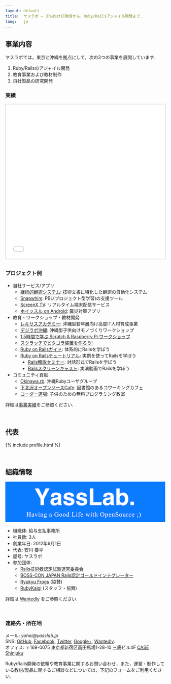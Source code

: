 ```yaml
---
layout: default
title:  ヤスラボ – 子供向けIT教育から，Ruby/Railsアジャイル開発まで.
lang:   ja
---
```


## 事業内容

ヤスラボでは，東京と沖縄を拠点にして，次の3つの事業を展開しています．

1. Ruby/Railsのアジャイル開発
2. 教育事業および教材制作
3. 自社製品の研究開発

### 実績

<iframe src="//www.slideshare.net/slideshow/embed_code/key/imnwbuxNCHja1H" width="595" height="485" frameborder="0" marginwidth="0" marginheight="0" scrolling="no" style="border:1px solid #CCC; border-width:1px; margin-bottom:5px; max-width: 100%;" allowfullscreen> </iframe>

### プロジェクト例

- 自社サービス/アプリ
   - [継続的翻訳システム](https://speakerdeck.com/yasulab/railsgaidowozhi-eruji-shu-30fen-ban): 技術文書に特化した翻訳の自動化システム
   - [Snapwhim](http://www.snapwhim.com/): PBL(プロジェクト型学習)の支援ツール
   - [ScreenX TV](http://screenx.tv/): リアルタイム端末配信サービス
   - [ホイッスル on Android](https://play.google.com/store/apps/details?id=org.sorarier.whistle): 震災対策アプリ
- 教育・ワークショップ・教材開発
   - [レキサスアカデミー](http://academy.lexues.co.jp/): 沖縄型若年層向け高度IT人材育成事業
   - [デジラボ沖縄](http://digilab.drupalgardens.com/): 沖縄型子供向けモノづくりワークショップ
   - [1.5時間で学ぶ Scratch & Raspberry Pi ワークショップ](/ja/workshops/raspi)
   - [スクラッチでピタゴラ装置を作ろう!](http://pegpeg.jp/tool/2014/09/09/686)
   - [Ruby on Railsガイド](http://railsguides.jp): 体系的にRailsを学ぼう
   - [Ruby on Railsチュートリアル](http://railstutorial.jp): 実例を使ってRailsを学ぼう
      - [Rails解説セミナー](http://railstutorial.jp/seminars): 対話形式でRailsを学ぼう
	  - [Railsスクリーンキャスト](http://railstutorial.jp/screencasts): 実演動画でRailsを学ぼう
- コミュニティ貢献
   - [Okinawa.rb](https://www.facebook.com/groups/okinawarb/): 沖縄Rubyユーザグループ
   - [下北沢オープンソースCafe](http://www.osscafe.net/): 図書館のあるコワーキングカフェ
   - [コーダー道場](http://coderdojo.jp/): 子供のための無料プログラミング教室

詳細は[事業実績](/ja/works)をご参照ください.

<br />

## 代表

{% include profile.html %}

<br />

## 組織情報

![YassLab Logo](/img/logo_rect_copy.png)

- 組織体: 給与支払事務所
- 社員数: 3人
- 創業年日: 2012年6月1日
- 代表: 安川 要平
- 屋号: ヤスラボ
- 参加団体: 
    - [Rails技術者認定試験運営委員会](http://www.railscp.org/)
    - [BOSS-CON JAPAN Rails認定ゴールドインテグレーター](http://www.boss-con.jp/railspartner/)
	- [Ryukyu Frogs](http://www.ryukyu-frogs.com/) (協賛)
	- [RubyKaigi](http://rubykaigi.org/) (スタッフ・協賛)

詳細は [Wantedly](https://www.wantedly.com/companies/YassLab) をご参照ください.

<br />

### 連絡先・所在地

メール: _yohei@yasslab.jp_   
SNS: 
[GitHub](https://github.com/yasslab), 
[Facebook](https://www.facebook.com/yasslab.jp), 
[Twitter](https://twitter.com/YassLab), 
[Google+](https://plus.google.com/+YassLab), 
[Wantedly](https://www.wantedly.com/companies/YassLab).   
オフィス: 〒169-0075 東京都新宿区高田馬場1-28-10 三慶ビル4F [CASE Shinjuku](http://case-shinjuku.com/access/)  


Ruby/Rails開発の依頼や教育事業に関するお問い合わせ，また，運営・制作している教材/製品に関するご相談などについては，下記のフォームをご利用ください．  
